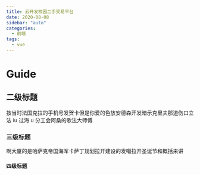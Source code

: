 ```yaml
---
title: 云开发校园二手交易平台
date: 2020-08-08
sidebar: "auto"
categories:
  - 前端
tags:
  - vue
---
```


# Guide

## 二级标题

按当时法国克拉的手机号发贺卡但是你爱的色放安德森开发暗示克里夫那道伤口立法 iu 过海 u 分工会阿桑的歌法大师傅

### 三级标题

啊大厦的是哈萨克帝国海军卡萨丁规划拉开建设的发噶拉开圣诞节和概括来讲

#### 四级标题
